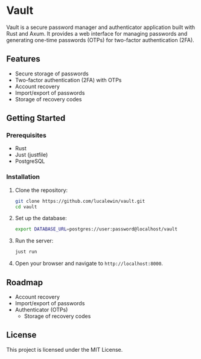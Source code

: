 # Vault

Vault is a secure password manager and authenticator application built with Rust and Axum. It provides a web interface for managing passwords and generating one-time passwords (OTPs) for two-factor authentication (2FA).

## Features

- Secure storage of passwords
- Two-factor authentication (2FA) with OTPs
- Account recovery
- Import/export of passwords
- Storage of recovery codes

## Getting Started

### Prerequisites

- Rust
- Just (justfile)
- PostgreSQL

### Installation

1. Clone the repository:
    ```sh
    git clone https://github.com/lucalewin/vault.git
    cd vault
    ```

2. Set up the database:
    ```sh
    export DATABASE_URL=postgres://user:password@localhost/vault
    ```

3. Run the server:
    ```sh
    just run
    ```

4. Open your browser and navigate to `http://localhost:8000`.

## Roadmap

- Account recovery
- Import/export of passwords
- Authenticator (OTPs)
  - Storage of recovery codes

## License

This project is licensed under the MIT License.

